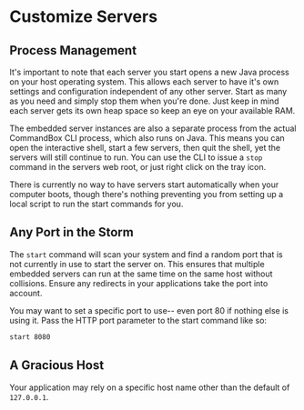 # Customize Servers



## Process Management

It's important to note that each server you start opens a new Java process on your host operating system.  This allows each server to have it's own settings and configuration independent of any other server.  Start as many as you need and simply stop them when you're done.  Just keep in mind each server gets its own heap space so keep an eye on your available RAM.

The embedded server instances are also a separate process from the actual CommandBox CLI process, which also runs on Java.  This means you can open the interactive shell, start a few servers, then quit the shell, yet the servers will still continue to run.  You can use the CLI to issue a `stop` command in the servers web root, or just right click on the tray icon.  

There is currently no way to have servers start automatically when your computer boots, though there's nothing preventing you from setting up a local script to run the start commands for you. 

## Any Port in the Storm

The `start` command will scan your system and find a random port that is not currently in use to start the server on.  This ensures that multiple embedded servers can run at the same time on the same host without collisions.  Ensure any redirects in your applications take the port into account.   

You may want to set a specific port to use-- even port 80 if nothing else is using it.  Pass the HTTP port parameter to the start command like so:
 
 ```bash
 start 8080
 ```
 

 
 ## A Gracious Host
 
 Your application may rely on a specific host name other than the default of `127.0.0.1`.  
 
 
 
 
 
 
 
